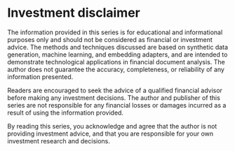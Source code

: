 # Investment disclaimer

The information provided in this series is for educational and informational purposes only and should not be considered as financial or investment advice. The methods and techniques discussed are based on synthetic data generation, machine learning, and embedding adapters, and are intended to demonstrate technological applications in financial document analysis. The author does not guarantee the accuracy, completeness, or reliability of any information presented.

Readers are encouraged to seek the advice of a qualified financial advisor before making any investment decisions. The author and publisher of this series are not responsible for any financial losses or damages incurred as a result of using the information provided.

By reading this series, you acknowledge and agree that the author is not providing investment advice, and that you are responsible for your own investment research and decisions.